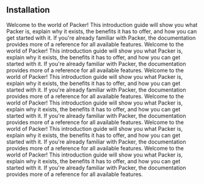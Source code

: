 <section data-nav="Installation">
	<h2>Installation</h2>
	<p>Welcome to the world of Packer! This introduction guide will show you what Packer is, explain why it exists, the benefits it has to offer, and how you can get started with it. If you're already familiar with Packer, the documentation provides more of a reference for all available features. Welcome to the world of Packer! This introduction guide will show you what Packer is, explain why it exists, the benefits it has to offer, and how you can get started with it. If you're already familiar with Packer, the documentation provides more of a reference for all available features. Welcome to the world of Packer! This introduction guide will show you what Packer is, explain why it exists, the benefits it has to offer, and how you can get started with it. If you're already familiar with Packer, the documentation provides more of a reference for all available features. Welcome to the world of Packer! This introduction guide will show you what Packer is, explain why it exists, the benefits it has to offer, and how you can get started with it. If you're already familiar with Packer, the documentation provides more of a reference for all available features. Welcome to the world of Packer! This introduction guide will show you what Packer is, explain why it exists, the benefits it has to offer, and how you can get started with it. If you're already familiar with Packer, the documentation provides more of a reference for all available features. Welcome to the world of Packer! This introduction guide will show you what Packer is, explain why it exists, the benefits it has to offer, and how you can get started with it. If you're already familiar with Packer, the documentation provides more of a reference for all available features.</p>
</section>